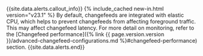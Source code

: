 {{site.data.alerts.callout_info}}
{% include_cached new-in.html version="v23.1" %} By default, changefeeds are integrated with elastic CPU, which helps to prevent changefeeds from affecting foreground traffic. This may affect changefeed latency. For more detail on monitoring, refer to the [Changefeed performance]({% link {{ page.version.version }}/advanced-changefeed-configurations.md %}#changefeed-performance) section.
{{site.data.alerts.end}}